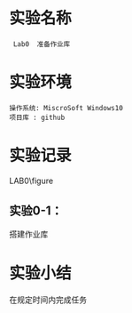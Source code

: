 # 实验名称
```
 Lab0  准备作业库 
```
# 实验环境
```
操作系统: MiscroSoft Windows10 
项目库 : github 
```
# 实验记录
LAB0\figure
## 实验0-1：
 搭建作业库 

# 实验小结
 在规定时间内完成任务